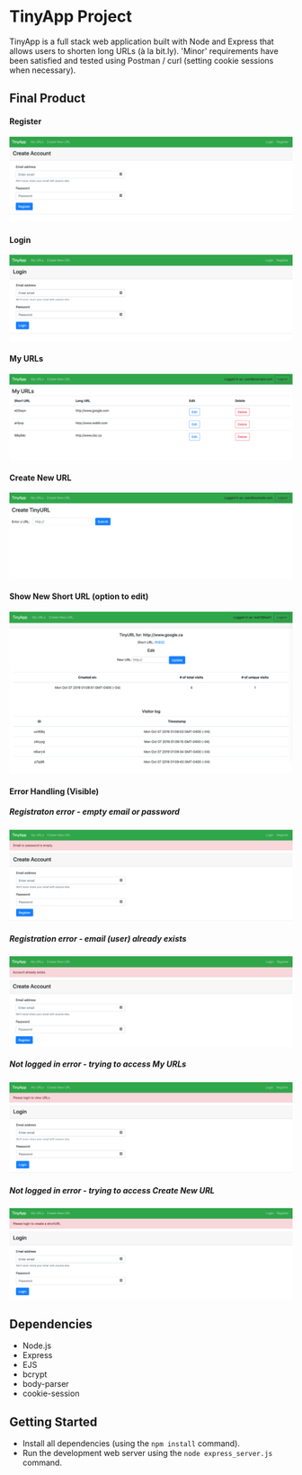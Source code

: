 # TinyApp Project

TinyApp is a full stack web application built with Node and Express that allows users to shorten long URLs (à la bit.ly). 'Minor' requirements have been satisfied and tested using Postman / curl (setting cookie sessions when necessary).

## Final Product

#### Register
!["Register page"](https://github.com/jimhjkim/tinyapp/blob/master/docs/register-page.png?raw=true)

#### Login
!["Login page"](https://github.com/jimhjkim/tinyapp/blob/master/docs/login-page.png?raw=true)

#### My URLs
!["My URLs page"](https://github.com/jimhjkim/tinyapp/blob/master/docs/urls-page.png?raw=true)

#### Create New URL
!["Create URL page"](https://github.com/jimhjkim/tinyapp/blob/master/docs/urlsNew-page.png?raw=true)

#### Show New Short URL (option to edit)
!["View New Short URL"](https://github.com/jimhjkim/tinyapp/blob/master/docs/urlsShow-page-analytics.png?raw=true)

#### Error Handling (Visible)
##### Registraton error - empty email or password
!["Register: empty email or password"](https://github.com/jimhjkim/tinyapp/blob/master/docs/register-emptyEmailOrPassword-page.png?raw=true)
##### Registration error - email (user) already exists
!["Register: email already exists"](https://github.com/jimhjkim/tinyapp/blob/master/docs/register-AccountAlreadyExists-page.png?raw=true)
##### Not logged in error - trying to access My URLs
!["Not logged in: access My URLs"](https://github.com/jimhjkim/tinyapp/blob/master/docs/urls-loginRedirect-page.png?raw=true)
##### Not logged in error - trying to access Create New URL
!["Not logged in: access Create New URL"](https://github.com/jimhjkim/tinyapp/blob/master/docs/urlsNew-loginRedirect-page.png?raw=true)

## Dependencies

- Node.js
- Express
- EJS
- bcrypt
- body-parser
- cookie-session

## Getting Started

- Install all dependencies (using the `npm install` command).
- Run the development web server using the `node express_server.js` command.

